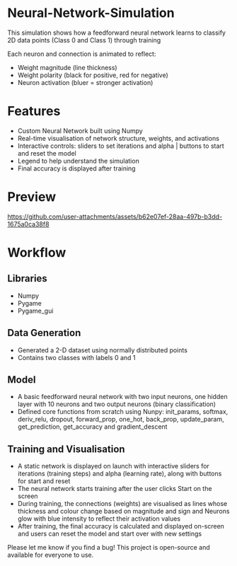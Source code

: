 # Neural-Network-Simulation

This simulation shows how a feedforward neural network learns to classify 2D data points (Class 0 and Class 1) through training

Each neuron and connection is animated to reflect:
- Weight magnitude (line thickness)
- Weight polarity (black for positive, red for negative)
- Neuron activation (bluer = stronger activation)

# Features
- Custom Neural Network built using Numpy
- Real-time visualisation of network structure, weights, and activations
- Interactive controls: sliders to set iterations and alpha | buttons to start and reset the model
- Legend to help understand the simulation
- Final accuracy is displayed after training

# Preview



https://github.com/user-attachments/assets/b62e07ef-28aa-497b-b3dd-1675a0ca38f8



# Workflow

## Libraries
- Numpy
- Pygame
- Pygame_gui

## Data Generation 

- Generated a 2-D dataset using normally distributed points
- Contains two classes with labels 0 and 1

## Model

- A basic feedforward neural network with two input neurons, one hidden layer with 10 neurons and two output neurons (binary classification)
- Defined core functions from scratch using Nunpy: init_params, softmax, deriv_relu, dropout, forward_prop, one_hot, back_prop, update_param, get_prediction, get_accuracy and gradient_descent

## Training and Visualisation
 
- A static network is displayed on launch with interactive sliders for iterations (training steps) and alpha (learning rate), along with buttons for start and reset
- The neural network starts training after the user clicks Start on the screen
- During training, the connections (weights) are visualised as lines whose thickness and colour change based on magnitude and sign and Neurons glow with blue intensity to reflect their activation values
- After training, the final accuracy is calculated and displayed on-screen and users can reset the model and start over with new settings











Please let me know if you find a bug!
This project is open-source and available for everyone to use.

